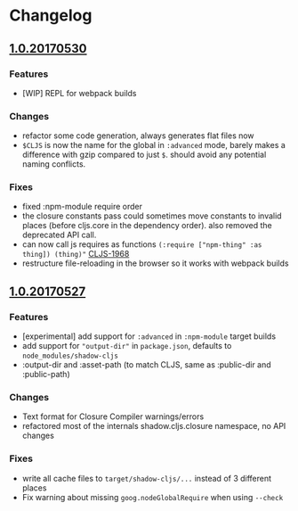 # Changelog

## [1.0.20170530](https://github.com/thheller/shadow-cljs/compare/1.0.20170527...1.0.20170530)

### Features
- [WIP] REPL for webpack builds

### Changes
- refactor some code generation, always generates flat files now
- `$CLJS` is now the name for the global in `:advanced` mode, barely makes a difference with gzip compared to just `$`. should avoid any potential naming conflicts.

### Fixes
- fixed :npm-module require order
- the closure constants pass could sometimes move constants to invalid places (before cljs.core in the dependency order). also removed the deprecated API call.
- can now call js requires as functions `(:require ["npm-thing" :as thing]) (thing)"` [CLJS-1968](https://dev.clojure.org/jira/browse/CLJS-1968)
- restructure file-reloading in the browser so it works with webpack builds


## [1.0.20170527](https://github.com/thheller/shadow-cljs/tree/1.0.20170527)

### Features

- [experimental] add support for `:advanced` in `:npm-module` target builds
- add support for `"output-dir"` in `package.json`, defaults to `node_modules/shadow-cljs`
- :output-dir and :asset-path (to match CLJS, same as :public-dir and :public-path)

### Changes

- Text format for Closure Compiler warnings/errors
- refactored most of the internals shadow.cljs.closure namespace, no API changes

### Fixes

- write all cache files to `target/shadow-cljs/...` instead of 3 different places
- Fix warning about missing `goog.nodeGlobalRequire` when using `--check`
